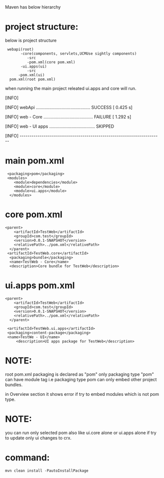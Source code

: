 Maven has below hierarchy

project structure:
==================
below is project structure

	 webapi(root)
           -core(components, servlets,UCMUse sightly components)
              -src
              -pom.xml(core pom.xml)
           -ui.apps(ui)
              -src
	      -pom.xml(ui)
	  pom.xml(root pom.xml)

when running the main project releated ui.apps and core will run.


  [INFO]
  
  [INFO] webApi ............................................ SUCCESS [  0.425 s]
  
  [INFO] web - Core ........................................ FAILURE [  1.292 s]
  
  [INFO] web - UI apps ..................................... SKIPPED
  
  [INFO] ------------------------------------------------------------------------

 

main pom.xml
============

	 <packaging>pom</packaging>
	 <modules>
	    <module>dependencies</module>
	    <module>core</module>
	    <module>ui.apps</module>
	  </modules>
	
core pom.xml
============

	<parent>
	    <artifactId>TestWeb</artifactId>
	    <groupId>com.test</groupId>
	    <version>0.0.1-SNAPSHOT</version>
	    <relativePath>../pom.xml</relativePath>
	  </parent>
	 <artifactId>TestWeb.core</artifactId>
	  <packaging>bundle</packaging>
	  <name>TestWeb - Core</name>
	  <description>Core bundle for TestWeb</description>

ui.apps pom.xml
===============
	<parent>
	    <artifactId>TestWeb</artifactId>
	    <groupId>com.test</groupId>
	    <version>0.0.1-SNAPSHOT</version>
	    <relativePath>../pom.xml</relativePath>
	  </parent>
	  
	 <artifactId>TestWeb.ui.apps</artifactId>
  	 <packaging>content-package</packaging>
  	 <name>TestWe - UI</name>
         <description>UI apps package for TestWeb</description>
	 
NOTE:
=====
root pom.xml packaging is declared as "pom" only packaging type "pom" can have  module tag i.e packaging type pom
can only embed other project bundles.

in Overview section it shows error if try to embed modules which is not pom type.

NOTE:
=====
you can run only selected pom also like ui.core alone or ui.apps alone if try to update only ui changes to crx.

command:
========
	
	mvn clean install -PautoInstallPackage

	 

	  
